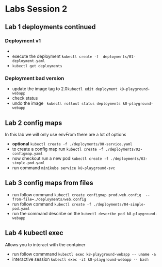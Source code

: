 # Labs Session 2

## Lab 1 deployments continued


### Deployment v1 
 - 
 - execute the deployment ```kubectl create -f  deployments/01-deployment.yaml```
 - ```kubectl get deployments```
### Deployment bad version

- update the image tag to 2.0```kubectl edit deployment k8-playground-webapp``` 
- check status 
- undo the image ``` kubectl rollout status deployments k8-playground-webapp```

## Lab 2 config maps
In this lab we will only use envFrom there are a lot of options 
 - __optional__ ```kubectl create -f ./deployments/00-service.yaml```
- to create a config map run ```kubectl create -f ./deployments/02-configmap.yaml```
- now checkout run a new pod ```kubectl create -f ./deployments/03-simple-pod.yaml```
- run command ```minikube service k8-playground-svc ```

## Lab 3 config maps from files
- run follow command ```kubectl create configmap prod.web.config  --from-file=./deployments/web.config```
- run follow command ```kubectl create -f ./deployments/04-simple-pod.yaml```
- run the command describe on the ```kubectl describe pod k8-playground-webapp```

## Lab 4 kubectl exec
Allows you to interact with the container
- run follow commmand ```kubectl exec k8-playground-webapp -- uname -a ```
- interactive session ```kubectl exec -it k8-playground-webapp -- bash ```

